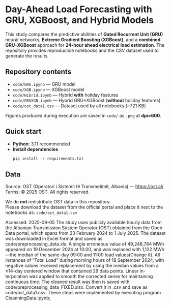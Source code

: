 # Day-Ahead Load Forecasting with GRU, XGBoost, and Hybrid Models

This study compares the predictive abilities of **Gated Recurrent Unit (GRU)** neural networks, **Extreme Gradient Boosting (XGBoost)**, and a **combined GRU–XGBoost** approach for **24-hour ahead electrical load estimation**. The repository provides reproducible notebooks and the CSV dataset used to generate the results.

## Repository contents
- `code/GRU.ipynb` — GRU model
- `code/XGB.ipynb` — XGBoost model
- `code/Hibrid.ipynb` — Hybrid **with** holiday features
- `code/GRUXGB.ipynb` — Hybrid GRU+XGBoost (**without** holiday features)
- `code/ost_data1.csv` — Dataset used by all notebooks (~721 KB)

Figures produced during execution are saved in `code/` as `.png` at **dpi=600**.

## Quick start
- **Python**: 3.11 recommended
- **Install dependencies**
  ```bash
  pip install -r requirements.txt
## Data
Source: OST (Operatori i Sistemit të Transmetimit, Albania) — https://ost.al/  
Terms: © 2025 OST. All rights reserved.

We do **not** redistribute OST data in this repository.  
Please download the dataset from the official portal and place it next to the notebooks as:
`code/ost_data1.csv`

Accessed: 2025-09-05
The study uses publicly available hourly data from the Albanian Transmission System Operator (OST) obtained from the Open Data portal, which spans from 23 February 2024 to 1 July 2025. The dataset was downloaded in Excel format and saved as code/preprocessing_data.xls.
A single erroneous value of 49,248,784 MWh appeared on 19 December 2024 at 10:00, and was replaced with 1,122 MWh—the median of the same-day 09:00 and 11:00 load values(Change it).
All instances of “Total Load” during morning hours of 18 September 2024, with negative values received replacement by using the median values from a ±14-day centered window that contained 29 data points. Linear in-terpolation was applied to smooth the corrected series for maintaining continuous time. The cleaned result was then is saved with code/preprocessing_data_FIXED.xlsx.  Convert it in .csv and save as code/ost_data1.csv. These steps were implemented by executing program CleanningData.ipynb;
